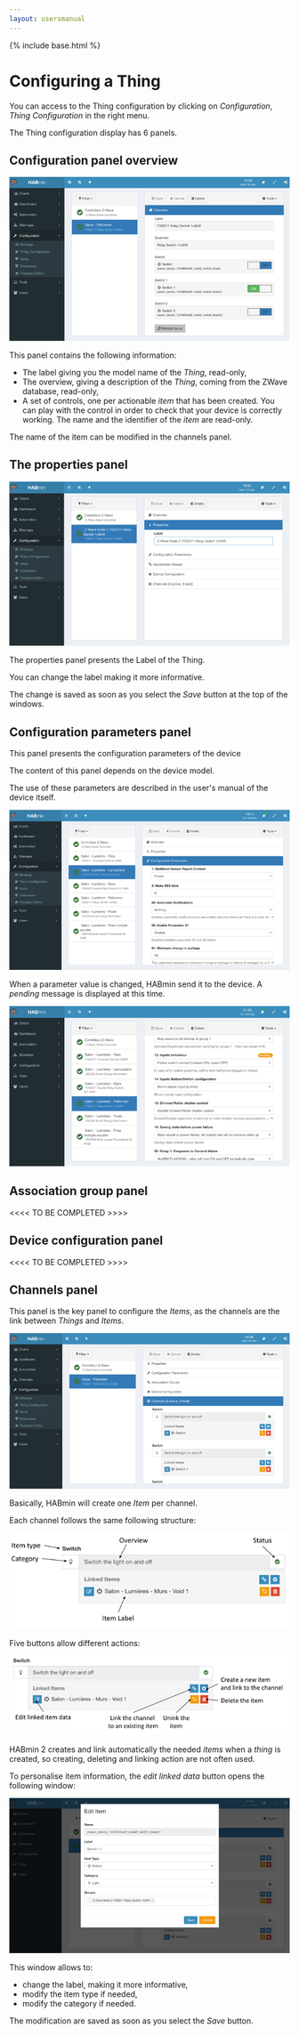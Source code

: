 ```yaml
---
layout: usersmanual
---
```


{% include base.html %}

# Configuring a Thing

You can access to the Thing configuration by clicking on *Configuration*, *Thing Configuration* in the right menu.

The Thing configuration display has 6 panels.

## Configuration panel overview

![](images/add-node-25.png)

This panel contains the following information:
* The label giving you the model name of the *Thing*, read-only,
* The overview, giving a description of the *Thing*, coming from the ZWave database, read-only,
* A set of controls, one per actionable *item* that has been created. You can play with the control in order to check that your device is correctly working. The name and the identifier of the *item* are read-only.

>
The name of the item can be modified in the channels panel.

## The properties panel

![](images/add-node-20.png)

The properties panel presents the Label of the Thing.

You can change the label making it more informative.

The change is saved as soon as you select the *Save* button at the top of the windows.

## Configuration parameters panel

This panel presents the configuration parameters of the device

The content of this panel depends on the device model.

The use of these parameters are described in the user's manual of the device itself.

![](images/add-node-26.png)

When a parameter value is changed, HABmin send it to the device. A *pending* message is displayed at this time.

![](images/add-node-27.png)


## Association group panel

<<<< TO BE COMPLETED >>>>

## Device configuration panel

<<<< TO BE COMPLETED >>>>


## Channels panel

This panel is the key panel to configure the *Items*, as the channels are the link between *Things* and *Items*.

![](images/add-node-35.png)

Basically, HABmin will create one *Item* per channel.

Each channel follows the same following structure:

![](images/thing-channels-1.png)

Five buttons allow different actions:

![](images/thing-channels-2.png)

HABmin 2 creates and link automatically the needed *items* when a *thing* is created, so creating, deleting and linking action are not often used.

To personalise item information, the *edit linked data* button opens the following window:

![](images/add-node-40.png)

This window allows to:

* change the label, making it more informative,
* modify the item type if needed,
* modify the category if needed.

The modification are saved as soon as you select the *Save* button.












